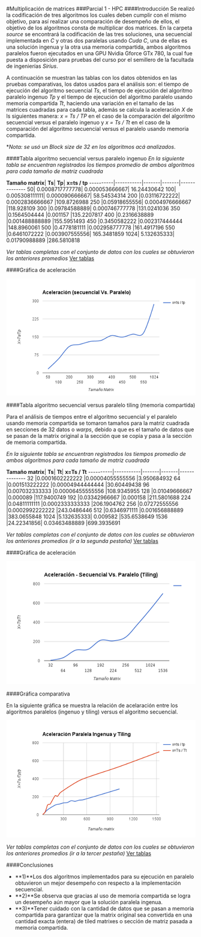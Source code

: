 #Multiplicación de matrices
###Parcial 1 - HPC
####Introducción
Se realizó la codificación de tres algoritmos los cuales deben cumplir con el mismo objetivo, para así realizar una comparación de desempeño de ellos, el objetivo de los algoritmos consta de multiplicar dos matrices. En la carpeta *source* se encontrará la codificación de las tres soluciones, una secuencial implementada en *C* y otras dos paralelas usando *Cuda C*, una de ellas es una solución ingenua y la otra usa memoria compartida, ambos algoritmos paralelos fueron ejecutados en una GPU Nvidia Gforce GTx 780, la cual fue puesta a disposición para pruebas del curso por el semillero de la facultada de ingenierías *Sirius*.

A continuación se muestran las tablas con los datos obtenidos en las pruebas comparativas, los datos usados para el análisis son: el tiempo de ejecución del algoritmo secuencial *Ts*, el tiempo de ejecución del algoritmo paralelo ingenuo *Tp* y el tiempo de ejecución del algoritmo paralelo usando memoria compartida *Tt*, haciendo una variación en el tamaño de las matrices cuadradas para cada tabla, además se calcula la aceleración *X* de ls siguientes manera: *x = Ts / TP* en el caso de la comparación del algoritmo secuencial versus el paralelo ingenuo y *x = Ts / Tt* en el caso de la comparación del algoritmo secuencial versus el paralelo usando memoria compartida.

**Nota:* *se usó un Block size de 32 en los algoritmos acá analizados*.

####Tabla algoritmo secuencial versus paralelo ingenuo
*En la siguiente tabla se encuentran registrados los tiempos promedio de ambos algoritmos para cada tamaño de matriz cuadrada*


**Tamaño matrix**|	**Ts**|	**Tp**|	**x=ts / tp**
----------|-----------|-------|-------|--------------
50|	0.0008717777778|	0.000053666667|	16.24430642
100|	0.005308111111|	0.000090666667|	58.54534314
200	|0.03116722222|	0.0002836666667	|109.8726988
250	|0.05918655556|	0.0004976666667	|118.928109
300	|0.09784588889|	0.000746777778	|131.0241036
350	|0.1564504444	|0.001157	|135.2207817
400	|0.2316638889	|0.001488888889	|155.5951493
450	|0.3450582222	|0.002317444444	|148.8960061
500	|0.4778181111	|0.002958777778	|161.4917196
550	|0.6461072222	|0.003907555556|	165.3481859
1024|	5.132635333|	0.01790988889	|286.5810818

*Ver tablas completas con el conjunto de datos con los cuales se obtuvieron los anteriores promedios*
[Ver tablas](https://docs.google.com/spreadsheets/d/1o_RRmzr3Mnd59_kJS9YmxhFSW7GESxPt83-B3bmIxpw/edit?usp=sharing)

####Gráfica de aceleración

![alt tag](media/img/secuencial_vs_ingenua_2.png)

####Tabla algoritmo secuencial versus paralelo tiling (memoria compartida)

Para el análisis de tiempos entre el algoritmo secuencial y el paralelo usando memoria compartida se tomaron tamaños para la matriz cuadrada en secciones de 32 datos o *warps*, debido a que es el tamaño de datos que se pasan de la matrix original a la sección que se copia y pasa a la sección de memoria compartida.

*En la siguiente tabla se encuentran registrados los tiempos promedio de ambos algoritmos para cada tamaño de matriz cuadrada*

**Tamaño matrix**|	**Ts**|	**Tt**|	**x=Ts / Tt**
----------|-----------|-------|-------|--------------
32	|0.0001602222222	|0.00004055555556	|3.950684932
64	|0.001513222222	|0.00004944444444	|30.60449438
96	|0.007032333333	|0.00006455555556	|108.9345955
128	|0.01049666667	|0.000089	|117.9400749
192	|0.03342966667	|0.000158	|211.5801688
224	|0.04811111111	|0.0002333333333	|206.1904762
256	|0.07272555556	|0.0002992222222	|243.0486446
512	|0.6346971111	|0.001656888889	|383.0655848
1024	|5.132635333|	0.009582	|535.6538649
1536	|24.22341856|	0.03463488889	|699.3935691

*Ver tablas completas con el conjunto de datos con los cuales se obtuvieron los anteriores promedios (ir a la segunda pestaña)*
[Ver tablas](https://docs.google.com/spreadsheets/d/1o_RRmzr3Mnd59_kJS9YmxhFSW7GESxPt83-B3bmIxpw/edit?usp=sharing)

####Gráfica de aceleración

![alt tag](media/img/secuencial_vs_tiling_2.png)

####Gráfica comparativa

En la siguiente gráfica se muestra la relación de acelaración entre los algoritmos paralelos (ingenuo y tiling) versus el algoritmo secuencial.

![alt tag](media/img/ingenua_tiling.png)

*Ver tablas completas con el conjunto de datos con los cuales se obtuvieron los anteriores promedios (ir a la tercer pestaña)*
[Ver tablas](https://docs.google.com/spreadsheets/d/1o_RRmzr3Mnd59_kJS9YmxhFSW7GESxPt83-B3bmIxpw/edit?usp=sharing)

####Conclusiones

- **1)**Los dos algoritmos implementados para su ejecución en paralelo obtuvieron un mejor desempeño con respecto a la implementación secuencial.
- **2)**Se observa que gracias al uso de memoria compartida se logra un desempeño aún mayor que la solución paralela ingenua.
- **3)**Tener cuidado con la cantidad de datos que se pasan a memoria compartida para garantizar que la matrix original sea convertida en una cantidad exacta (entera) de tiled matrixes o sección de matriz pasada a memoria compartida.
